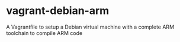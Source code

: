 # vagrant-debian-arm
A Vagrantfile to setup a Debian virtual machine with a complete ARM toolchain to compile ARM code
